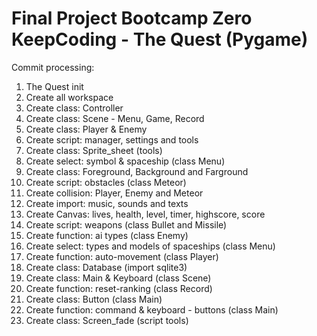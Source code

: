 # Final Project Bootcamp Zero KeepCoding - The Quest (Pygame)

Commit processing:

1. The Quest init
2. Create all workspace
3. Create class: Controller
4. Create class: Scene - Menu, Game, Record
5. Create class: Player & Enemy
6. Create script: manager, settings and tools
7. Create class: Sprite_sheet (tools)
8. Create select: symbol & spaceship (class Menu)
9. Create class: Foreground, Background and Farground
10. Create script: obstacles (class Meteor)
11. Create collision: Player, Enemy and Meteor
12. Create import: music, sounds and texts
13. Create Canvas: lives, health, level, timer, highscore, score
14. Create script: weapons (class Bullet and Missile)
15. Create function: ai types (class Enemy)
16. Create select: types and models of spaceships (class Menu)
17. Create function: auto-movement (class Player)
18. Create class: Database (import sqlite3)
19. Create class: Main & Keyboard (class Scene)
20. Create function: reset-ranking (class Record)
21. Create class: Button (class Main)
22. Create function: command & keyboard - buttons (class Main)
23. Create class: Screen_fade (script tools)

